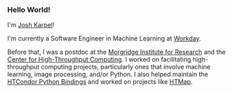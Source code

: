### Hello World!

I'm [Josh Karpel](https://www.jtk.dev/)!

I'm currently a Software Engineer in Machine Learning at [Workday](https://github.com/Workday).

Before that, I was a postdoc at the
[Morgridge Institute for Research](https://morgridge.org/) 
and the
[Center for High-Throughput Computing](http://chtc.cs.wisc.edu/).
I worked on facilitating high-throughput computing projects, particularly ones that involve machine learning, image processing, and/or Python.
I also helped maintain the 
[HTCondor Python Bindings](https://htcondor.readthedocs.io/en/latest/apis/python-bindings/index.html) 
and worked on projects like 
[HTMap](https://htmap.readthedocs.io/en/latest/).
